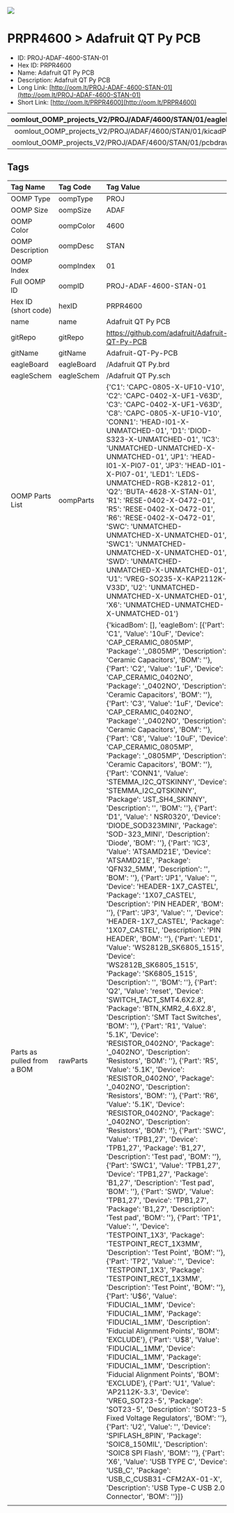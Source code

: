 


  
![][im]
# PRPR4600 > Adafruit QT Py PCB

- ID: PROJ-ADAF-4600-STAN-01
- Hex ID: PRPR4600
- Name: Adafruit QT Py PCB
- Description: Adafruit QT Py PCB
- Long Link: [http://oom.lt/PROJ-ADAF-4600-STAN-01](http://oom.lt/PROJ-ADAF-4600-STAN-01)
- Short Link: [http://oom.lt/PRPR4600](http://oom.lt/PRPR4600)
  

|oomlout_OOMP_projects_V2/PROJ/ADAF/4600/STAN/01/eagleImage.png|oomlout_OOMP_projects_V2/PROJ/ADAF/4600/STAN/01/eagleSchemImage.png|oomlout_OOMP_projects_V2/PROJ/ADAF/4600/STAN/01/kicadPcb3dFront.png|oomlout_OOMP_projects_V2/PROJ/ADAF/4600/STAN/01/kicadPcb3dBack.png|
| :---: | :---: | :---: | :---: |
|oomlout_OOMP_projects_V2/PROJ/ADAF/4600/STAN/01/kicadPcb3d.png|oomlout_OOMP_projects_V2/PROJ/ADAF/4600/STAN/01/bomBack.png|oomlout_OOMP_projects_V2/PROJ/ADAF/4600/STAN/01/bomFront.png|oomlout_OOMP_projects_V2/PROJ/ADAF/4600/STAN/01/pcbdraw.svg|
|oomlout_OOMP_projects_V2/PROJ/ADAF/4600/STAN/01/pcbdrawBack.svg||||

## Tags
  

|Tag Name|Tag Code|Tag Value|
| :--- | :--- | :--- |
|OOMP Type|oompType|PROJ|
|OOMP Size|oompSize|ADAF|
|OOMP Color|oompColor|4600|
|OOMP Description|oompDesc|STAN|
|OOMP Index|oompIndex|01|
|Full OOMP ID|oompID|PROJ-ADAF-4600-STAN-01|
|Hex ID (short code)|hexID|PRPR4600|
|name|name|Adafruit QT Py PCB|
|gitRepo|gitRepo|https://github.com/adafruit/Adafruit-QT-Py-PCB|
|gitName|gitName|Adafruit-QT-Py-PCB|
|eagleBoard|eagleBoard|/Adafruit QT Py.brd|
|eagleSchem|eagleSchem|/Adafruit QT Py.sch|
|OOMP Parts List|oompParts|{'C1': 'CAPC-0805-X-UF10-V10', 'C2': 'CAPC-0402-X-UF1-V63D', 'C3': 'CAPC-0402-X-UF1-V63D', 'C8': 'CAPC-0805-X-UF10-V10', 'CONN1': 'HEAD-I01-X-UNMATCHED-01', 'D1': 'DIOD-S323-X-UNMATCHED-01', 'IC3': 'UNMATCHED-UNMATCHED-X-UNMATCHED-01', 'JP1': 'HEAD-I01-X-PI07-01', 'JP3': 'HEAD-I01-X-PI07-01', 'LED1': 'LEDS-UNMATCHED-RGB-K2812-01', 'Q2': 'BUTA-4628-X-STAN-01', 'R1': 'RESE-0402-X-O472-01', 'R5': 'RESE-0402-X-O472-01', 'R6': 'RESE-0402-X-O472-01', 'SWC': 'UNMATCHED-UNMATCHED-X-UNMATCHED-01', 'SWC1': 'UNMATCHED-UNMATCHED-X-UNMATCHED-01', 'SWD': 'UNMATCHED-UNMATCHED-X-UNMATCHED-01', 'U1': 'VREG-SO235-X-KAP2112K-V33D', 'U2': 'UNMATCHED-UNMATCHED-X-UNMATCHED-01', 'X6': 'UNMATCHED-UNMATCHED-X-UNMATCHED-01'}|
|Parts as pulled from a BOM|rawParts|{'kicadBom': [], 'eagleBom': [{'Part': 'C1', 'Value': '10uF', 'Device': 'CAP_CERAMIC_0805MP', 'Package': '_0805MP', 'Description': 'Ceramic Capacitors', 'BOM': ''}, {'Part': 'C2', 'Value': '1uF', 'Device': 'CAP_CERAMIC_0402NO', 'Package': '_0402NO', 'Description': 'Ceramic Capacitors', 'BOM': ''}, {'Part': 'C3', 'Value': '1uF', 'Device': 'CAP_CERAMIC_0402NO', 'Package': '_0402NO', 'Description': 'Ceramic Capacitors', 'BOM': ''}, {'Part': 'C8', 'Value': '10uF', 'Device': 'CAP_CERAMIC_0805MP', 'Package': '_0805MP', 'Description': 'Ceramic Capacitors', 'BOM': ''}, {'Part': 'CONN1', 'Value': 'STEMMA_I2C_QTSKINNY', 'Device': 'STEMMA_I2C_QTSKINNY', 'Package': 'JST_SH4_SKINNY', 'Description': '', 'BOM': ''}, {'Part': 'D1', 'Value': '  NSR0320', 'Device': 'DIODE_SOD323MINI', 'Package': 'SOD-323_MINI', 'Description': 'Diode', 'BOM': ''}, {'Part': 'IC3', 'Value': 'ATSAMD21E', 'Device': 'ATSAMD21E', 'Package': 'QFN32_5MM', 'Description': '', 'BOM': ''}, {'Part': 'JP1', 'Value': '', 'Device': 'HEADER-1X7_CASTEL', 'Package': '1X07_CASTEL', 'Description': 'PIN HEADER', 'BOM': ''}, {'Part': 'JP3', 'Value': '', 'Device': 'HEADER-1X7_CASTEL', 'Package': '1X07_CASTEL', 'Description': 'PIN HEADER', 'BOM': ''}, {'Part': 'LED1', 'Value': 'WS2812B_SK6805_1515', 'Device': 'WS2812B_SK6805_1515', 'Package': 'SK6805_1515', 'Description': '', 'BOM': ''}, {'Part': 'Q2', 'Value': 'reset', 'Device': 'SWITCH_TACT_SMT4.6X2.8', 'Package': 'BTN_KMR2_4.6X2.8', 'Description': 'SMT Tact Switches', 'BOM': ''}, {'Part': 'R1', 'Value': '5.1K', 'Device': 'RESISTOR_0402NO', 'Package': '_0402NO', 'Description': 'Resistors', 'BOM': ''}, {'Part': 'R5', 'Value': '5.1K', 'Device': 'RESISTOR_0402NO', 'Package': '_0402NO', 'Description': 'Resistors', 'BOM': ''}, {'Part': 'R6', 'Value': '5.1K', 'Device': 'RESISTOR_0402NO', 'Package': '_0402NO', 'Description': 'Resistors', 'BOM': ''}, {'Part': 'SWC', 'Value': 'TPB1,27', 'Device': 'TPB1,27', 'Package': 'B1,27', 'Description': 'Test pad', 'BOM': ''}, {'Part': 'SWC1', 'Value': 'TPB1,27', 'Device': 'TPB1,27', 'Package': 'B1,27', 'Description': 'Test pad', 'BOM': ''}, {'Part': 'SWD', 'Value': 'TPB1,27', 'Device': 'TPB1,27', 'Package': 'B1,27', 'Description': 'Test pad', 'BOM': ''}, {'Part': 'TP1', 'Value': '', 'Device': 'TESTPOINT_1X3', 'Package': 'TESTPOINT_RECT_1X3MM', 'Description': 'Test Point', 'BOM': ''}, {'Part': 'TP2', 'Value': '', 'Device': 'TESTPOINT_1X3', 'Package': 'TESTPOINT_RECT_1X3MM', 'Description': 'Test Point', 'BOM': ''}, {'Part': 'U$6', 'Value': 'FIDUCIAL_1MM', 'Device': 'FIDUCIAL_1MM', 'Package': 'FIDUCIAL_1MM', 'Description': 'Fiducial Alignment Points', 'BOM': 'EXCLUDE'}, {'Part': 'U$8', 'Value': 'FIDUCIAL_1MM', 'Device': 'FIDUCIAL_1MM', 'Package': 'FIDUCIAL_1MM', 'Description': 'Fiducial Alignment Points', 'BOM': 'EXCLUDE'}, {'Part': 'U1', 'Value': 'AP2112K-3.3', 'Device': 'VREG_SOT23-5', 'Package': 'SOT23-5', 'Description': 'SOT23-5 Fixed Voltage Regulators', 'BOM': ''}, {'Part': 'U2', 'Value': '', 'Device': 'SPIFLASH_8PIN', 'Package': 'SOIC8_150MIL', 'Description': 'SOIC8 SPI Flash', 'BOM': ''}, {'Part': 'X6', 'Value': 'USB TYPE C', 'Device': 'USB_C', 'Package': 'USB_C_CUSB31-CFM2AX-01-X', 'Description': 'USB Type-C USB 2.0 Connector', 'BOM': ''}]}|
||||



[im]: PROJ/ADAF/4600/STAN/01/kicadPcb3d_450.png

